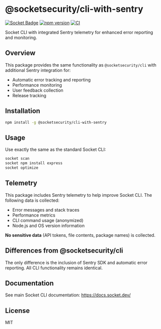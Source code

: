 # @socketsecurity/cli-with-sentry

[![Socket Badge](https://socket.dev/api/badge/npm/package/@socketsecurity/cli-with-sentry)](https://socket.dev/npm/package/@socketsecurity/cli-with-sentry)
[![npm version](https://img.shields.io/npm/v/@socketsecurity/cli-with-sentry.svg)](https://www.npmjs.com/package/@socketsecurity/cli-with-sentry)
[![CI](https://github.com/SocketDev/socket-cli/actions/workflows/ci.yml/badge.svg)](https://github.com/SocketDev/socket-cli/actions/workflows/ci.yml)

Socket CLI with integrated Sentry telemetry for enhanced error reporting and monitoring.

## Overview

This package provides the same functionality as `@socketsecurity/cli` with additional Sentry integration for:
- Automatic error tracking and reporting
- Performance monitoring
- User feedback collection
- Release tracking

## Installation

```bash
npm install -g @socketsecurity/cli-with-sentry
```

## Usage

Use exactly the same as the standard Socket CLI:

```bash
socket scan
socket npm install express
socket optimize
```

## Telemetry

This package includes Sentry telemetry to help improve Socket CLI. The following data is collected:

- Error messages and stack traces
- Performance metrics
- CLI command usage (anonymized)
- Node.js and OS version information

**No sensitive data** (API tokens, file contents, package names) is collected.

## Differences from @socketsecurity/cli

The only difference is the inclusion of Sentry SDK and automatic error reporting. All CLI functionality remains identical.

## Documentation

See main Socket CLI documentation: https://docs.socket.dev/

## License

MIT
